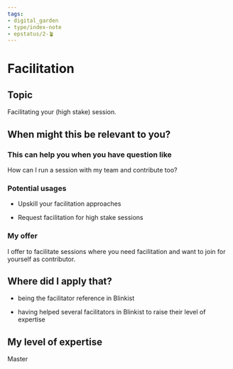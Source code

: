 ```yaml
---
tags: 
- digital_garden
- type/index-note
- epstatus/2-🪴
---
```

# Facilitation
## Topic

Facilitating your (high stake) session.

## When might this be relevant to you?

### This can help you when you have question like

How can I run a session with my team and contribute too?

### Potential usages

-   Upskill your facilitation approaches
    
-   Request facilitation for high stake sessions
    

### My offer

I offer to facilitate sessions where you need facilitation and want to join for yourself as contributor.

## Where did I apply that?

-   being the facilitator reference in Blinkist
    
-   having helped several facilitators in Blinkist to raise their level of expertise
    

## My level of expertise

Master